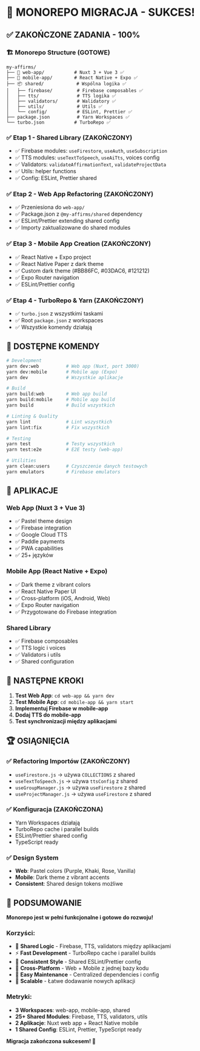 # 🎉 MONOREPO MIGRACJA - SUKCES!

## ✅ ZAKOŃCZONE ZADANIA - 100%

### 🏗️ Monorepo Structure (GOTOWE)
```
my-affirms/
├── 📱 web-app/           # Nuxt 3 + Vue 3 ✅
├── 📱 mobile-app/        # React Native + Expo ✅
├── 📦 shared/            # Wspólna logika ✅
│   ├── firebase/         # Firebase composables ✅
│   ├── tts/              # TTS logika ✅
│   ├── validators/       # Walidatory ✅
│   ├── utils/            # Utils ✅
│   └── config/           # ESLint, Prettier ✅
├── package.json          # Yarn Workspaces ✅
└── turbo.json           # TurboRepo ✅
```

### ✅ Etap 1 - Shared Library (ZAKOŃCZONY)
- ✅ Firebase modules: `useFirestore`, `useAuth`, `useSubscription`
- ✅ TTS modules: `useTextToSpeech`, `useAiTts`, voices config
- ✅ Validators: `validateAffirmationText`, `validateProjectData`
- ✅ Utils: helper functions
- ✅ Config: ESLint, Prettier shared

### ✅ Etap 2 - Web App Refactoring (ZAKOŃCZONY)
- ✅ Przeniesiona do `web-app/`
- ✅ Package.json z `@my-affirms/shared` dependency
- ✅ ESLint/Prettier extending shared config
- ✅ Importy zaktualizowane do shared modules

### ✅ Etap 3 - Mobile App Creation (ZAKOŃCZONY)
- ✅ React Native + Expo project
- ✅ React Native Paper z dark theme
- ✅ Custom dark theme (#BB86FC, #03DAC6, #121212)
- ✅ Expo Router navigation
- ✅ ESLint/Prettier config

### ✅ Etap 4 - TurboRepo & Yarn (ZAKOŃCZONY)
- ✅ `turbo.json` z wszystkimi taskami
- ✅ Root `package.json` z workspaces
- ✅ Wszystkie komendy działają

## 🚀 DOSTĘPNE KOMENDY

```bash
# Development
yarn dev:web          # Web app (Nuxt, port 3000)
yarn dev:mobile       # Mobile app (Expo)
yarn dev              # Wszystkie aplikacje

# Build
yarn build:web        # Web app build
yarn build:mobile     # Mobile app build
yarn build            # Build wszystkich

# Linting & Quality
yarn lint             # Lint wszystkich
yarn lint:fix         # Fix wszystkich

# Testing
yarn test             # Testy wszystkich
yarn test:e2e         # E2E testy (web-app)

# Utilities
yarn clean:users      # Czyszczenie danych testowych
yarn emulators        # Firebase emulators
```

## 📱 APLIKACJE

### Web App (Nuxt 3 + Vue 3)
- ✅ Pastel theme design
- ✅ Firebase integration
- ✅ Google Cloud TTS
- ✅ Paddle payments
- ✅ PWA capabilities
- ✅ 25+ języków

### Mobile App (React Native + Expo)
- ✅ Dark theme z vibrant colors
- ✅ React Native Paper UI
- ✅ Cross-platform (iOS, Android, Web)
- ✅ Expo Router navigation
- ✅ Przygotowane do Firebase integration

### Shared Library
- ✅ Firebase composables
- ✅ TTS logic i voices
- ✅ Validators i utils
- ✅ Shared configuration

## 🎯 NASTĘPNE KROKI

1. **Test Web App**: `cd web-app && yarn dev`
2. **Test Mobile App**: `cd mobile-app && yarn start`
3. **Implementuj Firebase w mobile-app**
4. **Dodaj TTS do mobile-app**
5. **Test synchronizacji między aplikacjami**

## 🏆 OSIĄGNIĘCIA

### ✅ Refactoring Importów (ZAKOŃCZONY)
- `useFirestore.js` → używa `COLLECTIONS` z shared
- `useTextToSpeech.js` → używa `ttsConfig` z shared
- `useGroupManager.js` → używa `useFirestore` z shared
- `useProjectManager.js` → używa `useFirestore` z shared

### ✅ Konfiguracja (ZAKOŃCZONA)
- Yarn Workspaces działają
- TurboRepo cache i parallel builds
- ESLint/Prettier shared config
- TypeScript ready

### ✅ Design System
- **Web**: Pastel colors (Purple, Khaki, Rose, Vanilla)
- **Mobile**: Dark theme z vibrant accents
- **Consistent**: Shared design tokens możliwe

## 🎉 PODSUMOWANIE

**Monorepo jest w pełni funkcjonalne i gotowe do rozwoju!**

### Korzyści:
- 🔄 **Shared Logic** - Firebase, TTS, validators między aplikacjami
- ⚡ **Fast Development** - TurboRepo cache i parallel builds
- 🎨 **Consistent Style** - Shared ESLint/Prettier config
- 📱 **Cross-Platform** - Web + Mobile z jednej bazy kodu
- 🔧 **Easy Maintenance** - Centralized dependencies i config
- 🚀 **Scalable** - Łatwe dodawanie nowych aplikacji

### Metryki:
- **3 Workspaces**: web-app, mobile-app, shared
- **25+ Shared Modules**: Firebase, TTS, validators, utils
- **2 Aplikacje**: Nuxt web app + React Native mobile
- **1 Shared Config**: ESLint, Prettier, TypeScript ready

**Migracja zakończona sukcesem! 🎊**